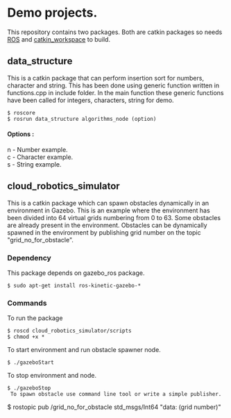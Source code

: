 # Demo projects.
 
 This repository contains two packages. Both are catkin packages so needs [ROS](http://wiki.ros.org/kinetic/Installation/Ubuntu) and [catkin_workspace](http://wiki.ros.org/catkin/Tutorials/create_a_workspace) to build.

## data_structure

 This is a catkin package that can perform insertion sort for numbers, character and string. This has been done using generic function written in functions.cpp in include folder. In the main function these generic functions have been called for integers, characters, string for demo.

```
$ roscore
$ rosrun data_structure algorithms_node (option)
```
#### Options :
n - Number example.<br />
c - Character example.<br />
s - String example.

## cloud_robotics_simulator

 This is a catkin package which can spawn obstacles dynamically in an environment in Gazebo. This is an example where the environment has been divided into 64 virtual grids numbering from 0 to 63. Some obstacles are already present in the environment. Obstacles can be dynamically spawned in the environment by publishing grid number on the topic "grid_no_for_obstacle".

### Dependency
  
 This package depends on gazebo_ros package.
```
$ sudo apt-get install ros-kinetic-gazebo-*
```

### Commands
 To run the package
```
$ roscd cloud_robotics_simulator/scripts
$ chmod +x *
```
 To start environment and run obstacle spawner node.
```
$ ./gazeboStart
```
 To stop environment and node.
```
$ ./gazeboStop
 To spawn obstacle use command line tool or write a simple publisher.
```
$ rostopic pub /grid_no_for_obstacle std_msgs/Int64 "data: (grid number)"
```
